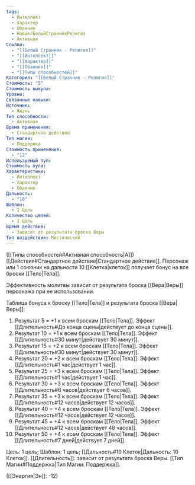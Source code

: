 ```yaml
---
tags:
  - Интеллект
  - Характер
  - Обаяние
  - Навык/БелыйСтранникРелигия
  - Активная
Ссылки:
  - "[[Белый Странник - Религия]]"
  - "[[Интеллект]]"
  - "[[Характер]]"
  - "[[Обаяние]]"
  - "[[Типы способностей]]"
Категория: "[[Белый Странник - Религия]]"
Стоимость: "5"
Стоимость выкупа: 
Уровни: 
Связанные навыки: 
Источник:
  - Жизнь
Тип способности:
  - Активная
Время применения:
  - Стандартное действие
Тип магии:
  - Поддержка
Стоимость применения:
  - "12"
Используемый пул: 
Стоимость пула: 
Характеристики:
  - Интеллект
  - Характер
  - Обаяние
Дальность:
  - "10"
Шаблон:
  - 1 Цель
Количество целей:
  - 1 Цель
Время действия:
  - Зависит от результата броска Веры
Тип воздействия: Мистический
---
```

([[Типы способностей#Активная способность|А]]) [[Действия#Стандартное действие|Стандартное действие]]. Персонаж или 1 союзник на дальности 10 [[Клетка|клеток]] получает бонус на все броски [[Тело|Тела]]. 

Эффективность молитвы зависит от результата броска [[Вера|Веры]] персонажа при ее использовании. 

Таблица бонуса к броску [[Тело|Тела]] и результата броска [[Вера|Веры]]:

1. Результат 5 = +1 к всем броскам [[Тело|Тела]]. Эффект [[Длительность#До конца сцены|действует до конца сцены]]. 
2. Результат 10 = +1 к всем броскам [[Тело|Тела]]. Эффект [[Длительность#30 минут|действует 30 минут]]. 
3. Результат 15 = +2 к всем броскам [[Тело|Тела]]. Эффект [[Длительность#30 минут|действует 30 минут]]. 
4. Результат 20 = +2 к всем броскам [[Тело|Тела]]. Эффект [[Длительность#1 час|действует 1 час]]. 
5. Результат 25 = +3 к всем броскам [[Тело|Тела]]. Эффект [[Длительность#1 час|действует 1 час]]. 
6. Результат 30 = +3 к всем броскам [[Тело|Тела]]. Эффект [[Длительность#6 часов|действует 6 часов]]. 
7. Результат 35 = +3 к всем броскам [[Тело|Тела]]. Эффект [[Длительность#12 часов|действует 12 часов]].
8. Результат 40 = +4 к всем броскам [[Тело|Тела]]. Эффект [[Длительность#12 часов|действует 12 часов]].
9. Результат 45 = +4 к всем броскам [[Тело|Тела]]. Эффект [[Длительность#12 часов|действует 48 часов]].
10. Результат 50 = +4 к всем броскам [[Тело|Тела]]. Эффект [[Длительность#7 дней|действует 7 дней]].

Цель: 1 цель; Шаблон: 1 цель; [[Дальность#10 Клеток|Дальность: 10 Клеток]]. [[Длительность]]: зависит от результата броска Веры. [[Тип Магии#Поддержка|Тип Магии: Поддержка]].

([[Энергия|Эн]]: -12)